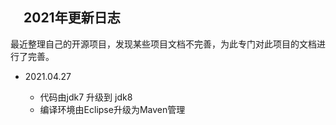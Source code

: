 ## 　2021年更新日志

最近整理自己的开源项目，发现某些项目文档不完善，为此专门对此项目的文档进行了完善。

- 2021.04.27

    - 代码由jdk7 升级到 jdk8
    - 编译环境由Eclipse升级为Maven管理

